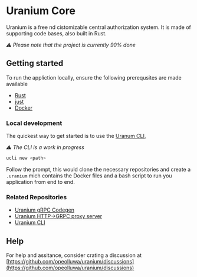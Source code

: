 # Uranium Core

Uranium is a free nd cistomizable central authorization system. It is made of
supporting code bases, also built in Rust.

_⚠️ Please note that the project is currently 90% done_

## Getting started

To run the appliction locally, ensure the following prerequsites are made
available

- [Rust](https://rust-lang.org)
- [just](https://just.systems)
- [Docker](https://docker.com)

### Local development

The quickest way to get started is to use the
[Uranum CLI](https://crates.io/uranium_cli),

_⚠️ The CLI is a work in progress_

```sh
ucli new <path>
```

Follow the prompt, this would clone the necessary repositories and create a
`.uranium` mich contains the Docker files and a bash script to run you
application from end to end.

### Related Repositories

- [Uranium gRPC Codegen](https://github.com/opeolluwa/uranium_grpc_codegen)
- [Uranium HTTP->GRPC proxy server](https://github.com/opeolluwa/uranium_proxy)
- [Uranium CLI](https://github.com/opeolluwa/uranium_cli)

## Help

For help and assitance, consider crating a discussion at
[https://github.com/opeolluwa/uranium/discussions](https://github.com/opeolluwa/uranium/discussions)
